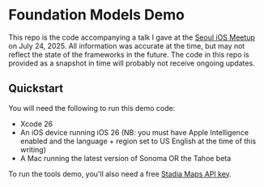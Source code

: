 # Foundation Models Demo

This repo is the code accompanying a talk I gave at the [Seoul iOS Meetup](https://www.meetup.com/seoul-ios-meetup/) on July 24, 2025.
All information was accurate at the time, but may not reflect the state of the frameworks in the future.
The code in this repo is provided as a snapshot in time will probably not receive ongoing updates.

## Quickstart

You will need the following to run this demo code:

* Xcode 26
* An iOS device running iOS 26 (NB: you must have Apple Intelligence enabled and the language + region set to US English at the time of this writing)
* A Mac running the latest version of Sonoma OR the Tahoe beta

To run the tools demo, you'll also need a free [Stadia Maps API key](https://docs.stadiamaps.com/authentication/#generating-and-revoking-api-keys).
